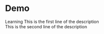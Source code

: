 # Demo
Learning
This is the first line of the description
<br>
This is the second line of the description 
